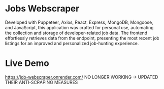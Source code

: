 # Jobs Webscraper
Developed with Puppeteer, Axios, React, Express, MongoDB, Mongoose, and JavaScript, this application was crafted for personal use, automating the collection and storage of developer-related job data. The frontend effortlessly retrieves data from the endpoint, presenting the most recent job listings for an improved and personalized job-hunting experience.

# Live Demo
https://job-webscraper.onrender.com/
NO LONGER WORKING -> UPDATED THEIR ANTI-SCRAPING MEASURES
